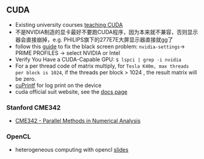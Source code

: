 ## CUDA
- Existing university courses [teaching CUDA](https://developer.nvidia.com/educators/existing-courses)
- 不是NVIDIA制造的显卡最好不要跑CUDA程序，因为本来就不兼容，否则显示器会直接崩掉，e.g. PHILIPS旗下的277E7E大屏显示器直接就gg了
- follow this [guide](http://justanoobpassingby.blogspot.com/2017/01/install-cuda-toolkit-on-ubuntu.html) to fix the black screen problem: `nvidia-settings`-> PRIME PROFILES -> select NVIDIA or Intel
- Verify You Have a CUDA-Capable GPU: `$ lspci | grep -i nvidia`
- For a per thread code of matrix multiply, for `Tesla K40m, max threads per block is 1024`, if the threads per block > 1024 , the result matrix will be zero.
- [cuPrintf](https://github.com/lijiansong/cuprintf_test) for log print on the device
- cuda official suit website, see the [docs page](https://docs.nvidia.com)

### Stanford CME342
- [CME342 - Parallel Methods in Numerical Analysis](http://adl.stanford.edu/cme342/Home.html)

### OpenCL
- heterogeneous computing with opencl [slides](http://www.heterogeneouscompute.org/?page_id=7)
